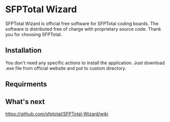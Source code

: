 # SFPTotal Wizard

SFPTotal Wizard is official free software for SFPTotal coding boards.
The software is distributed free of charge with proprietary source code.
Thank you for choosing SFPTotal.

## Installation

You don't need any specific actions to install the application. Just download .exe file from official website and put to custom directory.

## Requirments

## What's next

https://github.com/sfptotal/SFPTotal-Wizard/wiki
